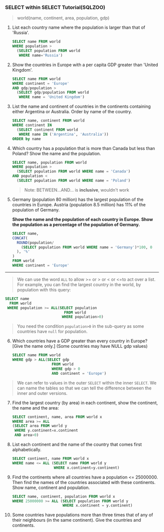 ### SELECT within SELECT Tutorial(SQLZOO)

> world(name, continent, area, population, gdp)

1. List each country name where the population is larger than that of 'Russia'.
    ```SQL
    SELECT name FROM world
    WHERE population >
      (SELECT population FROM world
       WHERE name='Russia')
    ```
2. Show the countries in Europe with a per capita GDP greater than 'United Kingdom'.
    ```SQL
    SELECT name FROM world
    WHERE continent = 'Europe'
    AND gdp/population >
      (SELECT gdp/population FROM world
       WHERE name = 'United Kingdom')

    ```
3. List the name and continent of countries in the continents containing either Argentina or Australia. Order by name of the country.
    ```SQL
    SELECT name, continent FROM world
    WHERE continent IN
      (SELECT continent FROM world
       WHERE name IN ('Argentina', 'Australia'))
    ORDER by name
    ```
4. Which country has a population that is more than Canada but less than Poland? Show the name and the population.
    ```SQL
    SELECT name, population FROM world
    WHERE population >
      (SELECT population FROM world WHERE name = 'Canada')
    AND population <
      (SELECT population FROM world WHERE name = 'Poland')
    ```
    > Note: BETWEEN...AND... is **inclusive**, wouldn't work
5. Germany (population 80 million) has the largest population of the countries in Europe. Austria (population 8.5 million) has 11% of the population of Germany.

    **Show the name and the population of each country in Europe. Show the population as a percentage of the population of Germany.**
    ```SQL
    SELECT name,
    CONCAT(
      ROUND(population/
        (SELECT population FROM world WHERE name = 'Germany')*100, 0
      ), '%'
    )
    FROM world
    WHERE continent = 'Europe'
    ```
----
> We can use the word ```ALL``` to allow >= or > or < or <=to act over a list. For example, you can find the largest country in the world, by population with this query:
```SQL
SELECT name
  FROM world
 WHERE population >= ALL(SELECT population
                           FROM world
                          WHERE population>0)
```
> You need the condition ```population>0``` in the sub-query as some countries have ```null``` for population.

6. Which countries have a GDP greater than every country in Europe? [Give the name only.] (Some countries may have NULL gdp values)
    ```SQL
    SELECT name FROM world
    WHERE gdp > ALL(SELECT gdp
                      FROM world
                      WHERE gdp > 0
                      AND continent = 'Europe')
    ```
> We can refer to values in the outer ```SELECT``` within the inner ```SELECT```. We can name the tables so that we can tell the difference between the inner and outer versions.
7. Find the largest country (by area) in each continent, show the continent, the name and the area:
    ```SQL
    SELECT continent, name, area FROM world x
    WHERE area >= ALL
    (SELECT area FROM world y
     WHERE y.continent=x.continent
     AND area>0)
    ```
8. List each continent and the name of the country that comes first alphabetically.
    ```SQL
    SELECT continent, name FROM world x
    WHERE name <= ALL (SELECT name FROM world y
                       WHERE x.continent=y.continent)
    ```
9. Find the continents where all countries have a population <= 25000000. Then find the names of the countries associated with these continents. Show name, continent and population.
    ```SQL
    SELECT name, continent, population FROM world x
    WHERE 25000000 >= ALL (SELECT population FROM world y
                           WHERE x.continent = y.continent)
    ```
10. Some countries have populations more than three times that of any of their neighbours (in the same continent). Give the countries and continents.
    ```SQL
    
